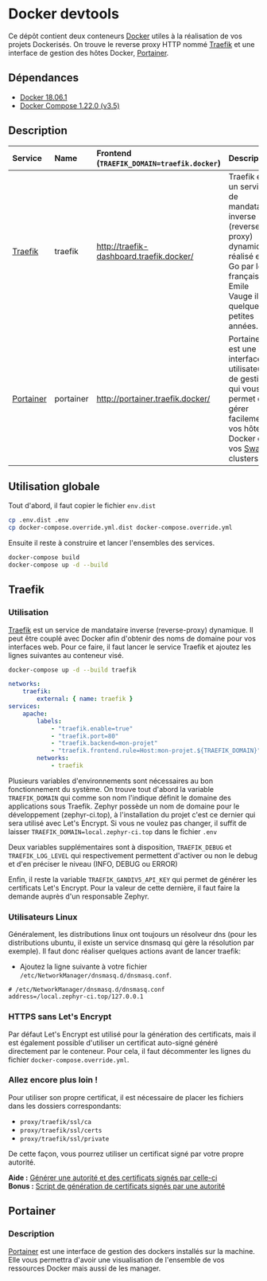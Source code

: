 # Docker devtools

Ce dépôt contient deux conteneurs [Docker](https://www.docker.com/) utiles à la réalisation de vos projets Dockerisés.
On trouve le reverse proxy HTTP nommé [Traefik](https://docs.traefik.io/) et une interface de gestion des hôtes Docker, [Portainer](https://portainer.io/).

## Dépendances

- [Docker 18.06.1](https://docs.docker.com/install/)
- [Docker Compose 1.22.0 (v3.5)](https://docs.docker.com/compose/)

## Description

| Service | Name | Frontend (`TRAEFIK_DOMAIN=traefik.docker`) | Description |
|:--------|:-----|:---------|:------------|
| [Traefik](https://docs.traefik.io/) | traefik | http://traefik-dashboard.traefik.docker/ | Traefik est un service de mandataire inverse (reverse-proxy) dynamique réalisé en Go par le français Emile Vauge il y a quelques petites années. |
| [Portainer](https://portainer.io/) | portainer | http://portainer.traefik.docker/ | Portainer est une interface utilisateur de gestion qui vous permet de gérer facilement vos hôtes Docker et vos [Swarm](https://docs.docker.com/get-started/part4/) clusters. |

## Utilisation globale

Tout d'abord, il faut copier le fichier `env.dist`
```bash
cp .env.dist .env
cp docker-compose.override.yml.dist docker-compose.override.yml
```

Ensuite il reste à construire et lancer l'ensembles des services.
```bash
docker-compose build
docker-compose up -d --build
```

## Traefik
### Utilisation

[Traefik](https://docs.traefik.io/) est un service de mandataire inverse (reverse-proxy) dynamique. Il peut être couplé avec Docker afin d'obtenir des noms de domaine pour vos interfaces web.
Pour ce faire, il faut lancer le service Traefik et ajoutez les lignes suivantes au conteneur visé.
```bash
docker-compose up -d --build traefik
```
```yaml
networks:
    traefik:
        external: { name: traefik }
services:
    apache:
        labels:
            - "traefik.enable=true"
            - "traefik.port=80"
            - "traefik.backend=mon-projet"
            - "traefik.frontend.rule=Host:mon-projet.${TRAEFIK_DOMAIN}"
        networks:
            - traefik
```

Plusieurs variables d'environnements sont nécessaires au bon fonctionnement du système. 
On trouve tout d'abord la variable `TRAEFIK_DOMAIN` qui comme son nom l'indique définit le domaine des applications sous Traefik.
Zephyr possède un nom de domaine pour le développement (zephyr-ci.top), à l'installation du projet c'est ce dernier qui sera utilisé avec Let's Encrypt. 
Si vous ne voulez pas changer, il suffit de laisser `TRAEFIK_DOMAIN=local.zephyr-ci.top` dans le fichier `.env`

Deux variables supplémentaires sont à disposition, `TRAEFIK_DEBUG` et `TRAEFIK_LOG_LEVEL` qui respectivement permettent d'activer ou non le debug et d'en préciser le niveau (INFO, DEBUG ou ERROR)

Enfin, il reste la variable `TRAEFIK_GANDIV5_API_KEY` qui permet de générer les certificats Let's Encrypt. Pour la valeur de cette dernière, il faut faire la demande auprès d'un responsable Zephyr.

### Utilisateurs Linux

Généralement, les distributions linux ont toujours un résolveur dns (pour les distributions ubuntu, il existe un service dnsmasq qui gère la résolution par exemple). 
Il faut donc réaliser quelques actions avant de lancer traefik:
* Ajoutez la ligne suivante à votre fichier `/etc/NetworkManager/dnsmasq.d/dnsmasq.conf`.
```
# /etc/NetworkManager/dnsmasq.d/dnsmasq.conf
address=/local.zephyr-ci.top/127.0.0.1
```

### HTTPS sans Let's Encrypt

Par défaut Let's Encrypt est utilisé pour la génération des certificats, mais il est également possible d'utiliser un certificat auto-signé généré directement par le conteneur.
Pour cela, il faut décommenter les lignes du fichier `docker-compose.override.yml`.

### Allez encore plus loin !

Pour utiliser son propre certificat, il est nécessaire de placer les fichiers dans les dossiers correspondants:
* `proxy/traefik/ssl/ca`
* `proxy/traefik/ssl/certs`
* `proxy/traefik/ssl/private`

De cette façon, vous pourrez utiliser un certificat signé par votre propre autorité.

**Aide :** [Générer une autorité et des certificats signés par celle-ci](https://jamielinux.com/docs/openssl-certificate-authority/index.html)  
**Bonus :** [Script de génération de certificats signés par une autorité](https://github.com/Ioni14/self-certificate-generator/releases)


## Portainer
### Description

[Portainer](https://portainer.io/) est une interface de gestion des dockers installés sur la machine.
Elle vous permettra d'avoir une visualisation de l'ensemble de vos ressources Docker mais aussi de les manager.

